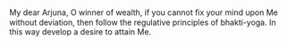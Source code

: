 My dear Arjuna, O winner of wealth, if you cannot ﬁx your mind upon Me without deviation, then follow the regulative principles of bhakti-yoga. In this way develop a desire to attain Me.